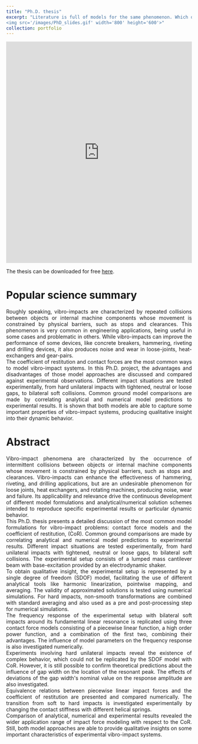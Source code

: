 ```yaml
---
title: "Ph.D. thesis"
excerpt: "Literature is full of models for the same phenomenon. Which of them is the most suitable for your problem? I generated qualitative insights of experimental vibro-impact systems during my Ph.D. research, were I compared analytical and numerical results from different models to experimental data.<br/>
<img src='/images/PhD_slides.gif' width='800' height='600'>"
collection: portfolio
---
```



<style>
    .responsive-wrap iframe{ max-width: 100%;}
</style>

<div class="responsive-wrap">
    <iframe src="https://onedrive.live.com/embed?cid=B7FE94897B491732&resid=B7FE94897B491732%21763&authkey=AIWPMztU28zvF9U&em=2" width="800" height="600" frameborder="0" scrolling="no" allowfullscreen="true" mozallowfullscreen="true" webkitallowfullscreen="true"></iframe>    
</div>


The thesis can be downloaded for free [here](https://doi.org/10.11581/dtu:00000042).

Popular science summary
======
<p align="justify">
Roughly speaking, vibro-impacts are characterized by repeated collisions between objects or internal machine components whose movement is constrained by physical barriers, such as stops and clearances. This phenomenon is very common in engineering applications, being useful in some cases and problematic in others. While vibro-impacts can improve the performance of some devices, like concrete breakers, hammering, riveting and drilling devices, it also produces noise and wear in loose-joints, heat-exchangers and gear-pairs.
<br>The coefficient of restitution and contact forces are the most common ways to model vibro-impact systems. In this Ph.D. project, the advantages and disadvantages of those model approaches are discussed and compared against experimental observations. Different impact situations are tested experimentally, from hard unilateral impacts with tightened, neutral or loose gaps, to bilateral soft collisions. Common ground model comparisons are made by correlating analytical and numerical model predictions to experimental results. It is shown that both models are able to capture some important properties of vibro-impact systems, producing qualitative insight into their dynamic behavior.
</p>

Abstract
======
<p align="justify">
Vibro-impact phenomena are characterized by the occurrence of intermittent collisions between objects or internal machine components whose movement is constrained by physical barriers, such as stops and clearances. Vibro-impacts can enhance the effectiveness of hammering, riveting, and drilling applications, but are an undesirable phenomenon for loose joints, heat exchangers, and rotating machines, producing noise, wear and failure. Its applicability and relevance drive the continuous development of different model formulations and analytical/numerical solution schemes intended to reproduce specific experimental results or particular dynamic behavior.
<br>This Ph.D. thesis presents a detailed discussion of the most common model formulations for vibro-impact problems: contact force models and the coefficient of restitution, (CoR). Common ground comparisons are made by correlating analytical and numerical model predictions to experimental results. Different impact situations are tested experimentally, from hard unilateral impacts with tightened, neutral or loose gaps, to bilateral soft collisions. The experimental setup consists of a lumped mass cantilever beam with base-excitation provided by an electrodynamic shaker.
<br>To obtain qualitative insight, the experimental setup is represented by a single degree of freedom (SDOF) model, facilitating the use of different analytical tools like harmonic linearization, pointwise mapping, and averaging. The validity of approximated solutions is tested using numerical simulations. For hard impacts, non-smooth transformations are combined with standard averaging and also used as a pre and post-processing step for numerical simulations.
<br>The frequency response of the experimental setup with bilateral soft impacts around its fundamental linear resonance is replicated using three contact force models consisting of a piecewise linear function, a high order power function, and a combination of the first two, combining their advantages. The influence of model parameters on the frequency response is also investigated numerically.
<br>Experiments involving hard unilateral impacts reveal the existence of complex behavior, which could not be replicated by the SDOF model with CoR. However, it is still possible to confirm theoretical predictions about the influence of gap width on the location of the resonant peak. The effects of deviations of the gap width's nominal value on the response amplitude are also investigated.
<br>Equivalence relations between piecewise linear impact forces and the coefficient of restitution are presented and compared numerically. The transition from soft to hard impacts is investigated experimentally by changing the contact stiffness with different helical springs.
<br>Comparison of analytical, numerical and experimental results revealed the wider application range of impact force modeling with respect to the CoR. Still, both model approaches are able to provide qualitative insights on some important characteristics of experimental vibro-impact systems.
</p>
